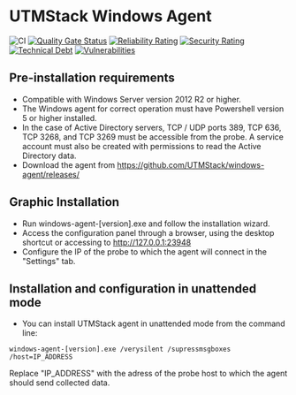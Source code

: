 # UTMStack Windows Agent

![CI](https://github.com/UTMStack/windows-agent/workflows/CI/badge.svg)
[![Quality Gate Status](https://qube.atlasinside.com/api/project_badges/measure?project=utmstack_windows_agent&metric=alert_status)](https://qube.atlasinside.com/dashboard?id=utmstack_windows_agent)
[![Reliability Rating](https://qube.atlasinside.com/api/project_badges/measure?project=utmstack_windows_agent&metric=reliability_rating)](https://qube.atlasinside.com/dashboard?id=utmstack_windows_agent)
[![Security Rating](https://qube.atlasinside.com/api/project_badges/measure?project=utmstack_windows_agent&metric=security_rating)](https://qube.atlasinside.com/dashboard?id=utmstack_windows_agent)
[![Technical Debt](https://qube.atlasinside.com/api/project_badges/measure?project=utmstack_windows_agent&metric=sqale_index)](https://qube.atlasinside.com/dashboard?id=utmstack_windows_agent)
[![Vulnerabilities](https://qube.atlasinside.com/api/project_badges/measure?project=utmstack_windows_agent&metric=vulnerabilities)](https://qube.atlasinside.com/dashboard?id=utmstack_windows_agent)



## Pre-installation requirements

*	Compatible with Windows Server version 2012 R2 or higher.
*	The Windows agent for correct operation must have Powershell version 5 or higher installed.
*	In the case of Active Directory servers, TCP / UDP ports 389, TCP 636, TCP 3268, and TCP 3269 must be accessible from the probe. A service account must also be created with permissions to read the Active Directory data.
*	Download the agent from https://github.com/UTMStack/windows-agent/releases/

## Graphic Installation

*	Run windows-agent-[version].exe and follow the installation wizard.
*	Access the configuration panel through a browser, using the desktop shortcut or accessing to http://127.0.0.1:23948 
*	Configure the IP of the probe to which the agent will connect in the "Settings" tab.

## Installation and configuration in unattended mode

* You can install UTMStack agent in unattended mode from the command line:
```
windows-agent-[version].exe /verysilent /supressmsgboxes /host=IP_ADDRESS
```
Replace "IP_ADDRESS" with the adress of the probe host to which the agent should send collected data.
